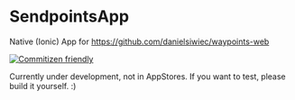 # SendpointsApp
Native (Ionic) App for https://github.com/danielsiwiec/waypoints-web

[![Commitizen friendly](https://img.shields.io/badge/commitizen-friendly-brightgreen.svg)](http://commitizen.github.io/cz-cli/)

Currently under development, not in AppStores. If you want to test, please build it yourself. :)
